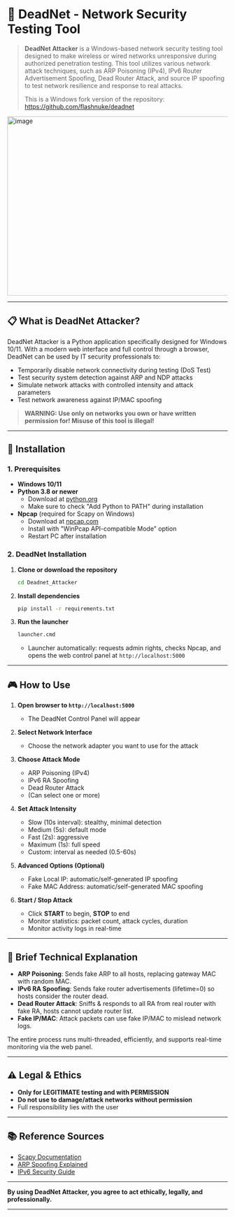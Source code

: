 # 🔴 DeadNet - Network Security Testing Tool

> **DeadNet Attacker** is a Windows-based network security testing tool designed to make wireless or wired networks unresponsive during authorized penetration testing. This tool utilizes various network attack techniques, such as ARP Poisoning (IPv4), IPv6 Router Advertisement Spoofing, Dead Router Attack, and source IP spoofing to test network resilience and response to real attacks.
>
> This is a Windows fork version of the repository: https://github.com/flashnuke/deadnet 
<img width="741" height="410" alt="image" src="https://github.com/user-attachments/assets/598e54a5-0c16-4d63-8840-7dcfbf4a0832" />

---

## 📋 What is DeadNet Attacker?

DeadNet Attacker is a Python application specifically designed for Windows 10/11. With a modern web interface and full control through a browser, DeadNet can be used by IT security professionals to:
- Temporarily disable network connectivity during testing (DoS Test)
- Test security system detection against ARP and NDP attacks
- Simulate network attacks with controlled intensity and attack parameters
- Test network awareness against IP/MAC spoofing

> **WARNING: Use only on networks you own or have written permission for! Misuse of this tool is illegal!**

---

## 🚀 Installation

### 1. Prerequisites

- **Windows 10/11**
- **Python 3.8 or newer**
  - Download at [python.org](https://www.python.org/downloads/)
  - Make sure to check "Add Python to PATH" during installation
- **Npcap** (required for Scapy on Windows)
  - Download at [npcap.com](https://npcap.com/#download)
  - Install with "WinPcap API-compatible Mode" option
  - Restart PC after installation

### 2. DeadNet Installation

1. **Clone or download the repository**
   ```bash
   cd Deadnet_Attacker
   ```
2. **Install dependencies**
   ```bash
   pip install -r requirements.txt
   ```
3. **Run the launcher**
   ```bash
   launcher.cmd
   ```
   - Launcher automatically: requests admin rights, checks Npcap, and opens the web control panel at `http://localhost:5000`

---

## 🎮 How to Use

1. **Open browser to `http://localhost:5000`**
   - The DeadNet Control Panel will appear

2. **Select Network Interface**
   - Choose the network adapter you want to use for the attack

3. **Choose Attack Mode**
   - ARP Poisoning (IPv4)
   - IPv6 RA Spoofing
   - Dead Router Attack
   - (Can select one or more)

4. **Set Attack Intensity**
   - Slow (10s interval): stealthy, minimal detection
   - Medium (5s): default mode
   - Fast (2s): aggressive
   - Maximum (1s): full speed
   - Custom: interval as needed (0.5-60s)

5. **Advanced Options (Optional)**
   - Fake Local IP: automatic/self-generated IP spoofing
   - Fake MAC Address: automatic/self-generated MAC spoofing

6. **Start / Stop Attack**
   - Click **START** to begin, **STOP** to end
   - Monitor statistics: packet count, attack cycles, duration
   - Monitor activity logs in real-time

---

## 🔧 Brief Technical Explanation

- **ARP Poisoning**: Sends fake ARP to all hosts, replacing gateway MAC with random MAC.
- **IPv6 RA Spoofing**: Sends fake router advertisements (lifetime=0) so hosts consider the router dead.
- **Dead Router Attack**: Sniffs & responds to all RA from real router with fake RA, hosts cannot update router list.
- **Fake IP/MAC**: Attack packets can use fake IP/MAC to mislead network logs.

The entire process runs multi-threaded, efficiently, and supports real-time monitoring via the web panel.

---

## ⚠️ Legal & Ethics

- **Only for LEGITIMATE testing and with PERMISSION**
- **Do not use to damage/attack networks without permission**
- Full responsibility lies with the user

---

## 📚 Reference Sources

- [Scapy Documentation](https://scapy.readthedocs.io/)
- [ARP Spoofing Explained](https://www.imperva.com/learn/application-security/arp-spoofing/)
- [IPv6 Security Guide](https://www.cisco.com/c/en/us/products/security/ipv6-security.html)

---

**By using DeadNet Attacker, you agree to act ethically, legally, and professionally.**

---
